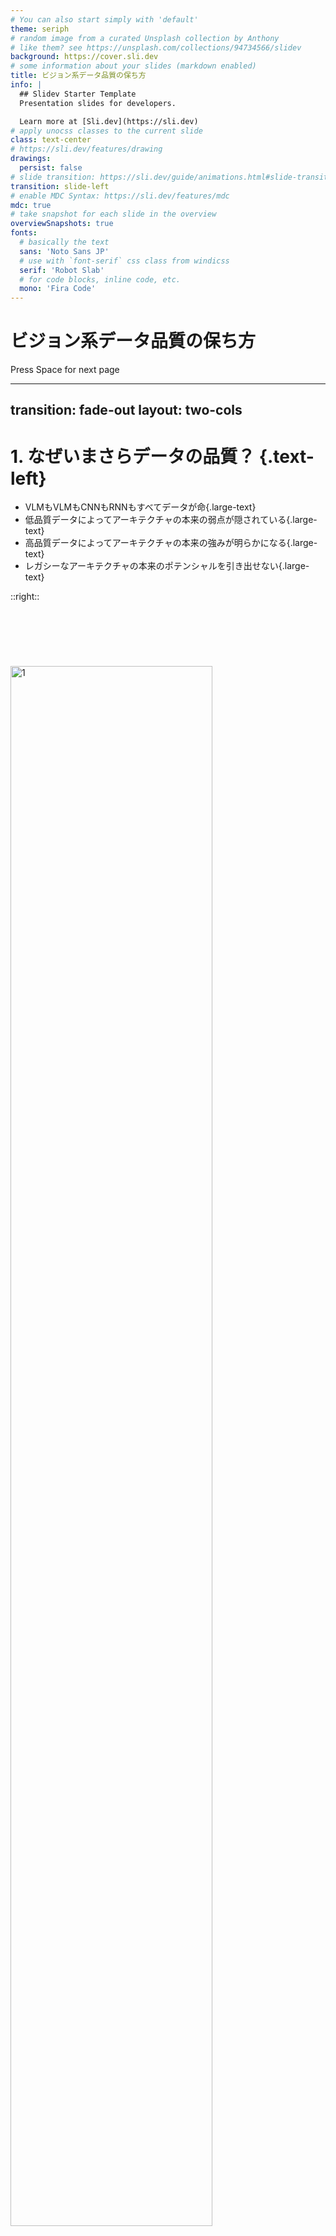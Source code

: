 ```yaml
---
# You can also start simply with 'default'
theme: seriph
# random image from a curated Unsplash collection by Anthony
# like them? see https://unsplash.com/collections/94734566/slidev
background: https://cover.sli.dev
# some information about your slides (markdown enabled)
title: ビジョン系データ品質の保ち方
info: |
  ## Slidev Starter Template
  Presentation slides for developers.

  Learn more at [Sli.dev](https://sli.dev)
# apply unocss classes to the current slide
class: text-center
# https://sli.dev/features/drawing
drawings:
  persist: false
# slide transition: https://sli.dev/guide/animations.html#slide-transitions
transition: slide-left
# enable MDC Syntax: https://sli.dev/features/mdc
mdc: true
# take snapshot for each slide in the overview
overviewSnapshots: true
fonts:
  # basically the text
  sans: 'Noto Sans JP'
  # use with `font-serif` css class from windicss
  serif: 'Robot Slab'
  # for code blocks, inline code, etc.
  mono: 'Fira Code'
---
```


# ビジョン系データ品質の保ち方

<div class="pt-12">
  <span @click="$slidev.nav.next" class="px-2 py-1 rounded cursor-pointer" hover="bg-white bg-opacity-10">
    Press Space for next page <carbon:arrow-right class="inline"/>
  </span>
</div>

---
transition: fade-out
layout: two-cols
---

# 1. なぜいまさらデータの品質？ {.text-left}

<style>
.large-text {
  font-size: 1.3em;
}
</style>

- VLMもVLMもCNNもRNNもすべてデータが命{.large-text}
- 低品質データによってアーキテクチャの本来の弱点が隠されている{.large-text}
- 高品質データによってアーキテクチャの本来の強みが明らかになる{.large-text}
- レガシーなアーキテクチャの本来のポテンシャルを引き出せない{.large-text}

::right::

#
# &nbsp;
##
![1](/0002_image.png)

---
transition: fade-out
layout: default
class: flex-row
---

# Public Dataset の品質

<style>
.flex-row {
  display: flex;
  flex-direction: row;
  justify-content: space-around;
  align-items: center;
  gap: 20px;
}

.flex-row img {
  max-width: 65%;
  height: auto;
}
</style>

##
![1](/0004_000000000692.jpg)
![2](/0005_000000000692.jpg)

---
transition: fade-out
layout: default
class: flex-row
---

# Public Dataset の品質

<style>
.flex-row {
  display: flex;
  flex-direction: row;
  justify-content: space-around;
  align-items: center;
  gap: 20px;
}

.flex-row img {
  max-width: 70%;
  height: auto;
}
</style>

##
![3](/0006_000000000544.jpg)
![4](/0007_000000000544.jpg)

---
transition: fade-out
layout: two-cols
---

# 低品質 vs 高品質

<style>
.large-text {
  font-size: 1.1em;
}
</style>

##
画質の比較ではない{.large-text}
![5](/0008_000000000692.jpg)

::right::

&nbsp;{.large-text}
##
![6](/0009_image.png)

---
transition: fade-out
layout: two-cols
---

# 低品質 vs 高品質

<style>
.large-text {
  font-size: 1.1em;
}
</style>

##
画質の比較ではない{.large-text}
![7](/0010_000000000544.jpg)

::right::

&nbsp;{.large-text}
##
![8](/0011_image.jpg)

---
transition: fade-out
---

# 2. 品質を高めるためのポイント

<style>
.large-text {
  font-size: 1.1em;
}
</style>

- 物体検出をベースに{.large-text}
  - 画像の量はそれほど重要ではなくラベルの量が重要（数十万枚も必要ない）{.large-text}
  - バリエーション（対象とカメラの角度、ノイズ、対象のサイズ、故意のアスペクト比破壊）の量が重要{.large-text}
  - １画像内に対象が存在する場合はどんなに小さなオブジェクトでもひとつ残らずポジティブサンプルとしてマークする{.large-text}
  - 不必要なマージンをとらない{.large-text}
  - 対象の境界を侵害しない{.large-text}
  - ナニを・ドコを学ばせるかの基準を明確にする{.large-text}
  - クラスの階層構造定義{.large-text}

---
transition: fade-out
layout: two-cols
---

# 画像の量はそれほど重要ではなくラベルの量が重要（数十万枚も必要ない）

<style>
.large-text {
  font-size: 1.2em;
}
</style>

##
- 合計 : 12,114 枚{.large-text}
  - MS-COCO: 4,533 枚
  - 自撮り: 3,230 枚
  - フォトメトリックノイズ付加: 4,351 枚

::right::

# &nbsp;
##
![9](/0012_image.png)

---
transition: fade-out
layout: default
---

# バリエーション（対象とカメラの角度、ノイズ、対象のサイズ、故意のアスペクト比破壊）の量が重要

<style>
img {
  width: 90%;
}
</style>

<div class="content">
  <div class="row">
    <div class="ml-auto">
      <ul>
        <img src="/0013_upper.png" />
      </ul>
      <ul>
        <img src="/0014_brightness.png" />
      </ul>
    </div>
    <div class="ml-0">
      <ul>
        <img src="/0015_aspectratio.png" />
      </ul>
      <ul>
        <img src="/0016_blur.png" />
      </ul>
    </div>
  </div>
</div>

---
transition: fade-out
---

# 画像内に対象が存在する場合はどんなに小さなオブジェクトでもひとつ残らずポジティブサンプルとしてマークする

<style>
img {
  width: 50%;
}
</style>

##
![17](/0017_small.png){.m-auto}

---
transition: fade-out
---

# 不必要なマージンをとらない {.text-left}
# 対象の境界を侵害しない {.text-left}

<style>
img {
  width: 80%;
}
</style>

<div class="content">
  <div class="row">
    <div class="ml-auto">
      <ul>
        <img src="/0018_normal.png" />
      </ul>
    </div>
    <div class="ml-0">
      <ul>
        <img src="/0019_up.png" />
      </ul>
    </div>
  </div>
</div>

---
transition: fade-out
---

# ナニを・ドコを学ばせるかの基準を明確にする {.text-left}

<style>
.large-text {
  font-size: 1.5em;
  line-height: 1;
}
</style>

##
クマーにはアノテーションをしていない。これはモデルの出力結果。{.large-text}

![20](/0020_kuma.jpg){.m-auto}

---
transition: fade-out
layout: two-cols
---

# ナニを・ドコを学ばせるかの基準を明確にする {.text-left}

<style>
.large-text {
  font-size: 1.5em;
  line-height: 1.0;
}
</style>

##
<div>
  <Markdown>

  - 見えない部分を推定する・推定しない{.large-text}
    - 見えない部分を推定するなら全部アノテーションする
    - 見えない部分を推定しないなら一切無駄なアノテーションをしない
  - 中途半端に手を抜かない{.large-text}

  </Markdown>
</div>

::right::

# &nbsp;
# &nbsp;
##
![26](/0113_doko.png){.m-auto}

---
transition: fade-out
---

# クラスの階層構造定義 {.text-left}

<style>
.large-text {
  font-size: 1.5em;
  line-height: 1;
}
img {
  width: 85%;
}
</style>

##
コンテキストを階層構造で学ばせる。（特徴の共有）{.large-text}

![24](/0024_class_hierarchy.png){.m-auto}

---
transition: fade-out
layout: two-cols
---

# クラスの階層構造定義 {.text-left}

<style>
.large-text {
  font-size: 1.5em;
  line-height: 1.2;
}
</style>

##
<div class="ml-50">
  <Markdown>

  - 全身{.large-text}
  - 性別{.large-text}
  - 大人・子供{.large-text}
  - 頭部{.large-text}
  - 正面向き{.large-text}
  - 顔{.large-text}
  - 目{.large-text}
  - 鼻{.large-text}
  - 耳{.large-text}
  - 口{.large-text}
  - 手{.large-text}
  - 右手・左手{.large-text}
  - 足{.large-text}

  </Markdown>
</div>

::right::

# &nbsp;
##

<div class="grid place-items-start mx-auto" style="width: 175%; max-width: 750px; aspect-ratio: 16 / 9; position: relative;">
  <img
    src="/0026_person.png"
    alt="背景画像"
    class="absolute inset-0 h-full object-contain block ml-0"
  />
  <img
    v-click
    v-motion
    :initial="{ x: 800, y: -100, scale: 1.0, rotate: -50 }"
    :enter="{ x: 0, y: 0, scale: 1.0, rotate: 0 }"
    src="/0100_body.png"
    alt="前面画像"
    class="absolute inset-0 h-full object-contain"
  />
  <img
    v-click
    v-motion
    :initial="{ x: 800, y: -100, scale: 1.0, rotate: -50 }"
    :enter="{ x: 0, y: 0, scale: 1.0, rotate: 0 }"
    src="/0101_gender.png"
    alt="前面画像"
    class="absolute inset-0 h-full object-contain"
  />
  <img
    v-click
    v-motion
    :initial="{ x: 800, y: -100, scale: 1.0, rotate: -50 }"
    :enter="{ x: 0, y: 0, scale: 1.0, rotate: 0 }"
    src="/0102_generation.png"
    alt="前面画像"
    class="absolute inset-0 h-full object-contain"
  />
  <img
    v-click
    v-motion
    :initial="{ x: 800, y: -100, scale: 1.0, rotate: -50 }"
    :enter="{ x: 0, y: 0, scale: 1.0, rotate: 0 }"
    src="/0103_head.png"
    alt="前面画像"
    class="absolute inset-0 h-full object-contain"
  />
  <img
    v-click
    v-motion
    :initial="{ x: 800, y: -100, scale: 1.0, rotate: -50 }"
    :enter="{ x: 0, y: 0, scale: 1.0, rotate: 0 }"
    src="/0104_front.png"
    alt="前面画像"
    class="absolute inset-0 h-full object-contain"
  />
  <img
    v-click
    v-motion
    :initial="{ x: 800, y: -100, scale: 1.0, rotate: -50 }"
    :enter="{ x: 0, y: 0, scale: 1.0, rotate: 0 }"
    src="/0105_face.png"
    alt="前面画像"
    class="absolute inset-0 h-full object-contain"
  />
  <img
    v-click
    v-motion
    :initial="{ x: 800, y: -100, scale: 1.0, rotate: -50 }"
    :enter="{ x: 0, y: 0, scale: 1.0, rotate: 0 }"
    src="/0109_eye.png"
    alt="前面画像"
    class="absolute inset-0 h-full object-contain"
  />
  <img
    v-click
    v-motion
    :initial="{ x: 800, y: -100, scale: 1.0, rotate: -50 }"
    :enter="{ x: 0, y: 0, scale: 1.0, rotate: 0 }"
    src="/0110_nose.png"
    alt="前面画像"
    class="absolute inset-0 h-full object-contain"
  />
  <img
    v-click
    v-motion
    :initial="{ x: 800, y: -100, scale: 1.0, rotate: -50 }"
    :enter="{ x: 0, y: 0, scale: 1.0, rotate: 0 }"
    src="/0111_ear.png"
    alt="前面画像"
    class="absolute inset-0 h-full object-contain"
  />
  <img
    v-click
    v-motion
    :initial="{ x: 800, y: -100, scale: 1.0, rotate: -50 }"
    :enter="{ x: 0, y: 0, scale: 1.0, rotate: 0 }"
    src="/0112_mouth.png"
    alt="前面画像"
    class="absolute inset-0 h-full object-contain"
  />
  <img
    v-click
    v-motion
    :initial="{ x: 800, y: -100, scale: 1.0, rotate: -50 }"
    :enter="{ x: 0, y: 0, scale: 1.0, rotate: 0 }"
    src="/0106_hand.png"
    alt="前面画像"
    class="absolute inset-0 h-full object-contain"
  />
  <img
    v-click
    v-motion
    :initial="{ x: 800, y: -100, scale: 1.0, rotate: -50 }"
    :enter="{ x: 0, y: 0, scale: 1.0, rotate: 0 }"
    src="/0107_right-left.png"
    alt="前面画像"
    class="absolute inset-0 h-full object-contain"
  />
  <img
    v-click
    v-motion
    :initial="{ x: 800, y: -100, scale: 1.0, rotate: -50 }"
    :enter="{ x: 0, y: 0, scale: 1.0, rotate: 0 }"
    src="/0108_foot.png"
    alt="前面画像"
    class="absolute inset-0 h-full object-contain"
  />
  <img
    v-click
    v-motion
    :initial="{ x: 800, y: -100, scale: 1.0, rotate: -50 }"
    :enter="{ x: 0, y: 0, scale: 1.0, rotate: 0 }"
    src="/0114_fullpose.png"
    alt="背景画像"
    class="absolute inset-0 h-full object-contain block ml-50"
  />
</div>


<script setup lang="ts">
const final = {
  x: 0,
  y: 0,
  rotate: 0,
  scale: 1,
  transition: {
    type: 'spring',
    damping: 10,
    stiffness: 20,
    mass: 2
  }
}
</script>

---
transition: fade-out
---

# 3. 実際のアノテーションサンプル

<style>
.large-text {
  font-size: 1.5em;
  line-height: 1;
}
</style>

##
480x360 の画像に対して 2,611 個 のラベルを付与する様子を57秒の動画に凝縮。{.large-text}

<style type="text/css" id="custom-css">
video {
  width: 100%; /* 動画をレスポンシブ化 */
  max-width: 500px; /* 動画の最大幅 */
  margin:0 auto;
}
</style>

<video controls>
  <source src="/0001_annotation.mp4" type="video/mp4">
</video>

---
transition: fade-out
---

# 4. 効果測定

<style>
img {
  width: 90%;
}
</style>

##
![21](/0021_full.jpg){.m-auto}

---
transition: fade-out
---

# 4. 効果測定

<style>
img {
  width: 90%;
}
</style>

##
![22](/0022_head.jpg){.m-auto}

---
transition: fade-out
---

# 4. 効果測定

<style>
img {
  width: 80%;
}
</style>

##
![23](/0023_mAP.png){.m-auto}

---
transition: fade-out
---

# 5. まとめ

<style>
.large-text {
  font-size: 2em;
}
.red-text {
  color: red;
}
</style>

- アーキテクチャ重要{.large-text}
- パイプライン重要{.large-text}
- 品質の良いデータはもっと重要{.large-text .red-text}
- レガシーなアーキテクチャ単体でもかなり戦える{.large-text}
